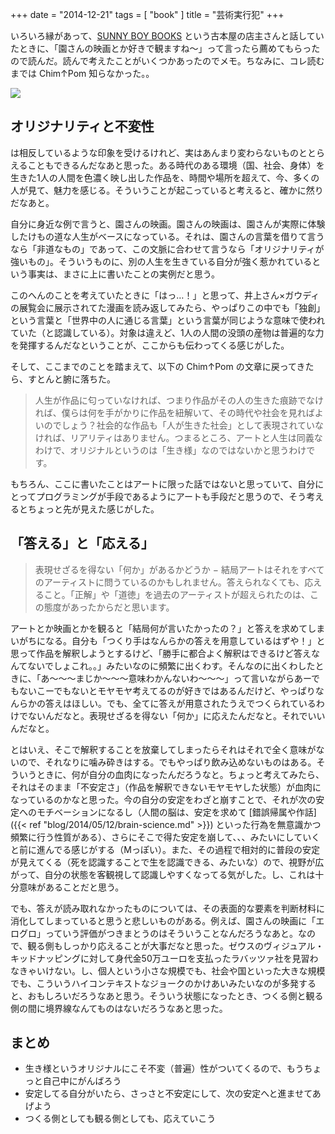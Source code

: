 +++
date = "2014-12-21"
tags = [ "book" ]
title = "芸術実行犯"
+++

いろいろ縁があって、[SUNNY BOY BOOKS](http://www.sunnyboybooks.com) という古本屋の店主さんと話していたときに、「園さんの映画とか好きで観ますね〜」って言ったら薦めてもらったので読んだ。読んで考えたことがいくつかあったのでメモ。ちなみに、コレ読むまでは Chim↑Pom 知らなかった。。

<a href="http://www.amazon.co.jp/gp/product/4255006644/ref=as_li_tf_il?ie=UTF8&camp=247&creative=1211&creativeASIN=4255006644&linkCode=as2&tag=k1ch1-22"><img border="0" src="https://ws-fe.amazon-adsystem.com/widgets/q?_encoding=UTF8&ASIN=4255006644&Format=_SL250_&ID=AsinImage&MarketPlace=JP&ServiceVersion=20070822&WS=1&tag=k1ch1-22" ></a><img src="https://ir-jp.amazon-adsystem.com/e/ir?t=k1ch1-22&l=as2&o=9&a=4255006644" width="1" height="1" border="0" alt="" style="border:none !important; margin:0px !important;" />

<!--more-->

## オリジナリティと不変性

は相反しているような印象を受けるけれど、実はあんまり変わらないものととらえることもできるんだなあと思った。ある時代のある環境（国、社会、身体）を生きた1人の人間を色濃く映し出した作品を、時間や場所を超えて、今、多くの人が見て、魅力を感じる。そういうことが起こっていると考えると、確かに然りだなあと。

自分に身近な例で言うと、園さんの映画。園さんの映画は、園さんが実際に体験したけもの道な人生がベースになっている。それは、園さんの言葉を借りて言うなら「非道なもの」であって、この文脈に合わせて言うなら「オリジナリティが強いもの」。そういうものに、別の人生を生きている自分が強く惹かれているという事実は、まさに上に書いたことの実例だと思う。

このへんのことを考えていたときに「はっ…！」と思って、井上さん×ガウディの展覧会に展示されてた漫画を読み返してみたら、やっぱりこの中でも「独創」という言葉と「世界中の人に通じる言葉」という言葉が同じような意味で使われていた（と認識している）。対象は違えど、1人の人間の没頭の産物は普遍的な力を発揮するんだなということが、ここからも伝わってくる感じがした。

そして、ここまでのことを踏まえて、以下の Chim↑Pom の文章に戻ってきたら、すとんと腑に落ちた。

> 人生が作品に匂っていなければ、つまり作品がその人の生きた痕跡でなければ、僕らは何を手がかりに作品を紐解いて、その時代や社会を見ればよいのでしょう？社会的な作品も「人が生きた社会」として表現されていなければ、リアリティはありません。つまるところ、アートと人生は同義なわけで、オリジナルというのは「生き様」なのではないかと思うわけです。

もちろん、ここに書いたことはアートに限った話ではないと思っていて、自分にとってプログラミングが手段であるようにアートも手段だと思うので、そう考えるとちょっと先が見えた感じがした。

## 「答える」と「応える」

> 表現せざるを得ない「何か」があるかどうか − 結局アートはそれをすべてのアーティストに問うているのかもしれません。答えられなくても、応えること。「正解」や「道徳」を過去のアーティストが超えられたのは、この態度があったからだと思います。

アートとか映画とかを観ると「結局何が言いたかったの？」と答えを求めてしまいがちになる。自分も「つくり手はなんらかの答えを用意しているはずや！」と思って作品を解釈しようとするけど、「勝手に都合よく解釈はできるけど答えなんてないでしょこれ。。」みたいなのに頻繁に出くわす。そんなのに出くわしたときに、「あ〜〜〜まじか〜〜〜意味わかんないわ〜〜〜」って言いながらあーでもないこーでもないとモヤモヤ考えてるのが好きではあるんだけど、やっぱりなんらかの答えはほしい。でも、全てに答えが用意されたうえでつくられているわけでないんだなと。表現せざるを得ない「何か」に応えたんだなと。それでいいんだなと。

とはいえ、そこで解釈することを放棄してしまったらそれはそれで全く意味がないので、それなりに噛み砕きはする。でもやっぱり飲み込めないものはある。そういうときに、何が自分の血肉になったんだろうなと。ちょっと考えてみたら、それはそのまま「不安定さ」（作品を解釈できないモヤモヤした状態）が血肉になっているのかなと思った。今の自分の安定をわざと崩すことで、それが次の安定へのモチベーションになるし（人間の脳は、安定を求めて [錯誤帰属や作話]({{< ref "blog/2014/05/12/brain-science.md" >}}) といった行為を無意識かつ頻繁に行う性質がある）、さらにそこで得た安定を崩して、、、みたいにしていくと前に進んでる感じがする（Mっぽい）。また、その過程で相対的に普段の安定が見えてくる（死を認識することで生を認識できる、みたいな）ので、視野が広がって、自分の状態を客観視して認識しやすくなってる気がした。し、これは十分意味があることだと思う。

でも、答えが読み取れなかったものについては、その表面的な要素を判断材料に消化してしまっていると思うと悲しいものがある。例えば、園さんの映画に「エログロ」っていう評価がつきまとうのはそういうことなんだろうなあと。なので、観る側もしっかり応えることが大事だなと思った。ゼウスのヴィジュアル・キッドナッピングに対して身代金50万ユーロを支払ったラバッツァ社を見習わなきゃいけない。し、個人という小さな規模でも、社会や国といった大きな規模でも、こういうハイコンテキストなジョークのかけあいみたいなのが多発すると、おもしろいだろうなあと思う。そういう状態になったとき、つくる側と観る側の間に境界線なんてものはないだろうなあと思った。

## まとめ

- 生き様というオリジナルにこそ不変（普遍）性がついてくるので、もうちょっと自己中にがんばろう
- 安定してる自分がいたら、さっさと不安定にして、次の安定へと進ませてあげよう
- つくる側としても観る側としても、応えていこう
